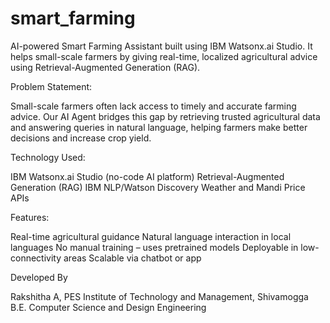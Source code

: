 # smart_farming
AI-powered Smart Farming Assistant built using IBM Watsonx.ai Studio. It helps small-scale farmers by giving real-time, localized agricultural advice using Retrieval-Augmented Generation (RAG).

Problem Statement:

Small-scale farmers often lack access to timely and accurate farming advice. Our AI Agent bridges this gap by retrieving trusted agricultural data and answering queries in natural language, helping farmers make better decisions and increase crop yield.

Technology Used:

 IBM Watsonx.ai Studio (no-code AI platform)
 Retrieval-Augmented Generation (RAG)
 IBM NLP/Watson Discovery
 Weather and Mandi Price APIs

 Features:

  Real-time agricultural guidance
  Natural language interaction in local languages
  No manual training – uses pretrained models
  Deployable in low-connectivity areas
  Scalable via chatbot or app

Developed By

Rakshitha A, 
PES Institute of Technology and Management, Shivamogga  
B.E. Computer Science and Design Engineering  
